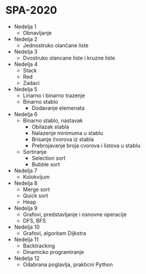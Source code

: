 # SPA-2020

- Nedelja 1
  - Obnavljanje
- Nedelja 2
  - Jednostruko olančane liste
- Nedelja 3
  - Dvostruko olancane liste i kruzne liste
- Nedelja 4
  - Stack
  - Red
  - Zadaci
- Nedelja 5
  - Linarno i binarno trazenje
  - Binarno stablo
    - Dodavanje elemenata
- Nedelja 6
  - Binarno stablo, nastavak
    - Obilazak stabla
    - Nalazenje minimuma u stablu
    - Brisanje čvorova iz stabla
    - Prebrojavanje broja cvorova i listova u stablu
  - Sortiranje
    - Selection sort
    - Bubble sort
- Nedelja 7
  - Kolokvijum
- Nedelja 8
  - Merge sort
  - Quick sort
  - Heap
- Nedelja 9
  - Grafovi, predstavljanje i osnovne operacije
  - DFS, BFS
- Nedelja 10
  - Grafovi, algoritam Dijkstra
- Nedelja 11 
  - Backtracking
  - Dinamicko programiranje
- Nedelja 12
  - Odabrana poglavlja, prakticni Python
    
